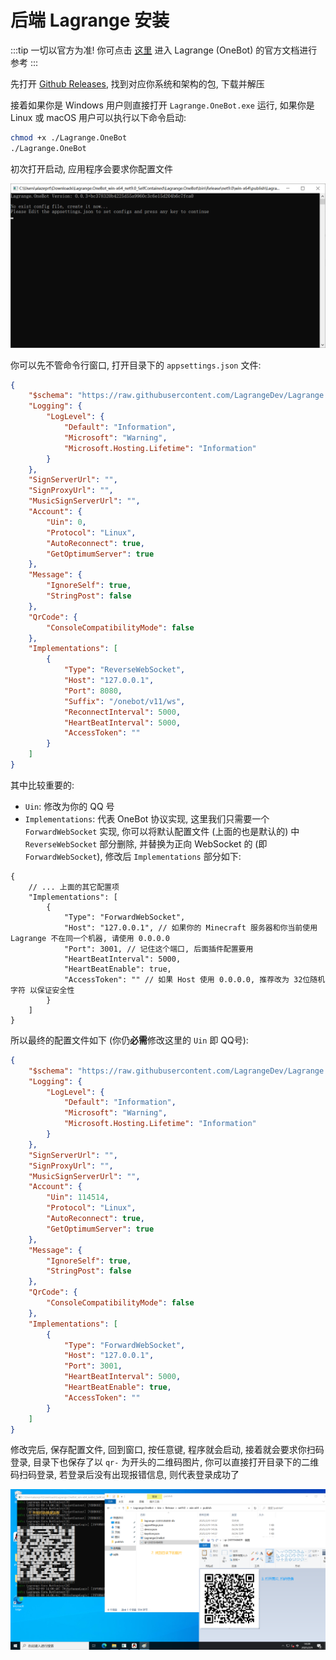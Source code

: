 # 后端 Lagrange 安装

:::tip
一切以官方为准!
你可点击 [这里](https://lagrangedev.github.io/Lagrange.Doc/Lagrange.OneBot/) 进入 Lagrange (OneBot) 的官方文档进行参考
:::

先打开 [Github Releases](https://github.com/LagrangeDev/Lagrange.Core/releases), 找到对应你系统和架构的包, 下载并解压

接着如果你是 Windows 用户则直接打开 `Lagrange.OneBot.exe` 运行, 如果你是 Linux 或 macOS 用户可以执行以下命令启动:
```bash
chmod +x ./Lagrange.OneBot
./Lagrange.OneBot
```

初次打开启动, 应用程序会要求你配置文件

![初次打开Lagrange.OneBot](/../assets/img/first-launch-lagrange.png "初次打开Lagrange.OneBot")

你可以先不管命令行窗口, 打开目录下的 `appsettings.json` 文件:

```json
{
    "$schema": "https://raw.githubusercontent.com/LagrangeDev/Lagrange.Core/master/Lagrange.OneBot/Resources/appsettings_schema.json",
    "Logging": {
        "LogLevel": {
            "Default": "Information",
            "Microsoft": "Warning",
            "Microsoft.Hosting.Lifetime": "Information"
        }
    },
    "SignServerUrl": "",
    "SignProxyUrl": "",
    "MusicSignServerUrl": "",
    "Account": {
        "Uin": 0,
        "Protocol": "Linux",
        "AutoReconnect": true,
        "GetOptimumServer": true
    },
    "Message": {
        "IgnoreSelf": true,
        "StringPost": false
    },
    "QrCode": {
        "ConsoleCompatibilityMode": false
    },
    "Implementations": [
        {
            "Type": "ReverseWebSocket",
            "Host": "127.0.0.1",
            "Port": 8080,
            "Suffix": "/onebot/v11/ws",
            "ReconnectInterval": 5000,
            "HeartBeatInterval": 5000,
            "AccessToken": ""
        }
    ]
}
```

其中比较重要的:
- `Uin`: 修改为你的 QQ 号
- `Implementations`: 代表 OneBot 协议实现, 这里我们只需要一个 `ForwardWebSocket` 实现, 你可以将默认配置文件 (上面的也是默认的) 中 `ReverseWebSocket` 部分删除, 并替换为正向 WebSocket 的 (即 `ForwardWebSocket`), 修改后 `Implementations` 部分如下:

```jsonc
{
    // ... 上面的其它配置项
    "Implementations": [
        {
            "Type": "ForwardWebSocket",
            "Host": "127.0.0.1", // 如果你的 Minecraft 服务器和你当前使用 Lagrange 不在同一个机器, 请使用 0.0.0.0
            "Port": 3001, // 记住这个端口, 后面插件配置要用
            "HeartBeatInterval": 5000,
            "HeartBeatEnable": true,
            "AccessToken": "" // 如果 Host 使用 0.0.0.0, 推荐改为 32位随机字符 以保证安全性
        }
    ]
}
```

所以最终的配置文件如下 (你仍**必需**修改这里的 `Uin` 即 QQ号): 

```json
{
    "$schema": "https://raw.githubusercontent.com/LagrangeDev/Lagrange.Core/master/Lagrange.OneBot/Resources/appsettings_schema.json",
    "Logging": {
        "LogLevel": {
            "Default": "Information",
            "Microsoft": "Warning",
            "Microsoft.Hosting.Lifetime": "Information"
        }
    },
    "SignServerUrl": "",
    "SignProxyUrl": "",
    "MusicSignServerUrl": "",
    "Account": {
        "Uin": 114514,
        "Protocol": "Linux",
        "AutoReconnect": true,
        "GetOptimumServer": true
    },
    "Message": {
        "IgnoreSelf": true,
        "StringPost": false
    },
    "QrCode": {
        "ConsoleCompatibilityMode": false
    },
    "Implementations": [
        {
            "Type": "ForwardWebSocket",
            "Host": "127.0.0.1",
            "Port": 3001,
            "HeartBeatInterval": 5000,
            "HeartBeatEnable": true,
            "AccessToken": ""
        }
    ]
}
```

修改完后, 保存配置文件, 回到窗口, 按任意键, 程序就会启动, 接着就会要求你扫码登录, 目录下也保存了以 `qr-` 为开头的二维码图片, 你可以直接打开目录下的二维码扫码登录, 若登录后没有出现报错信息, 则代表登录成功了

![Lagrange.OneBot 登录](/../assets/img/lagrange-login.png "Lagrange.OneBot 登录")